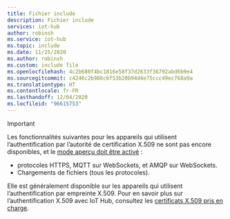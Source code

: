 ```yaml
---
title: Fichier include
description: Fichier include
services: iot-hub
author: robinsh
ms.service: iot-hub
ms.topic: include
ms.date: 11/25/2020
ms.author: robinsh
ms.custom: include file
ms.openlocfilehash: 4c2b680f4bc1816e58f37d2633f36792abd6b9e4
ms.sourcegitcommit: c4246c2b986c6f53b20b94d4e75ccc49ec768a9a
ms.translationtype: HT
ms.contentlocale: fr-FR
ms.lasthandoff: 12/04/2020
ms.locfileid: "96615753"
---
```

> [!IMPORTANT]
> Les fonctionnalités suivantes pour les appareils qui utilisent l’authentification par l’autorité de certification X.509 ne sont pas encore disponibles, et le [mode aperçu doit être activé](../articles/iot-hub/iot-hub-preview-mode.md) :
>
> - protocoles HTTPS, MQTT sur WebSockets, et AMQP sur WebSockets.
> - Chargements de fichiers (tous les protocoles).
>
> Elle est généralement disponible sur les appareils qui utilisent l’authentification par empreinte X.509. Pour en savoir plus sur l’authentification X.509 avec IoT Hub, consultez les [certificats X.509 pris en charge](../articles/iot-hub/iot-hub-devguide-security.md#supported-x509-certificates).  
>
